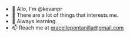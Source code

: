 - 👋 Allo, I'm @kevanpr
- 👀 There are a lot of things that interests me. 
- 🌱 Always learning. 
- 📫 Reach me at gracellepontanilla@gmail.com

<!---
kevanpr/kevanpr is a ✨ special ✨ repository because its `README.md` (this file) appears on your GitHub profile.
You can click the Preview link to take a look at your changes.
--->
